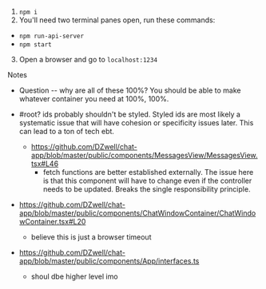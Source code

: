 1. `npm i`
2. You'll need two terminal panes open, run these commands:
  - `npm run-api-server`
  - `npm start`
3. Open a browser and go to `localhost:1234`


Notes
  - Question -- why are all of these 100%?  You should be able to make whatever container you need at 100%, 100%.
  - #root?  ids probably shouldn't be styled.  Styled ids are most likely a systematic issue that will have cohesion or specificity issues later.  This can lead to a ton of tech ebt.

    - https://github.com/DZwell/chat-app/blob/master/public/components/MessagesView/MessagesView.tsx#L46
      - fetch functions are better established externally.  The issue here is that this component will have to change even if the controller needs to be updated.  Breaks the single responsibility principle.

  - https://github.com/DZwell/chat-app/blob/master/public/components/ChatWindowContainer/ChatWindowContainer.tsx#L20
    - believe this is just a browser timeout

- https://github.com/DZwell/chat-app/blob/master/public/components/App/interfaces.ts
  - shoul dbe higher level imo

